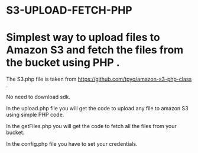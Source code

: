 # S3-UPLOAD-FETCH-PHP
# Simplest way to upload files to Amazon S3 and fetch the files from the bucket using PHP .

The S3.php file is taken from https://github.com/tpyo/amazon-s3-php-class .

No need to download sdk.

In the upload.php file you will get the code to upload any file to amazon S3 using simple PHP code.

In the getFiles.php you will get the code to fetch all the files from your bucket.

In the config.php file you have to set your credentials.


